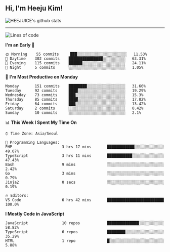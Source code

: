 ## Hi, I'm Heeju Kim!

![HEEJUICE's github stats](https://github-readme-stats.vercel.app/api?username=HEEJUICE&show_icons=true)

---
<!--START_SECTION:waka-->
![Lines of code](https://img.shields.io/badge/From%20Hello%20World%20I%27ve%20Written-21.4%20million%20lines%20of%20code-blue)

**I'm an Early 🐤** 

```text
🌞 Morning    55 commits     ███░░░░░░░░░░░░░░░░░░░░░░   11.53% 
🌆 Daytime    302 commits    ███████████████░░░░░░░░░░   63.31% 
🌃 Evening    115 commits    ██████░░░░░░░░░░░░░░░░░░░   24.11% 
🌙 Night      5 commits      ░░░░░░░░░░░░░░░░░░░░░░░░░   1.05%

```
📅 **I'm Most Productive on Monday** 

```text
Monday       151 commits    ████████░░░░░░░░░░░░░░░░░   31.66% 
Tuesday      92 commits     ████░░░░░░░░░░░░░░░░░░░░░   19.29% 
Wednesday    73 commits     ███░░░░░░░░░░░░░░░░░░░░░░   15.3% 
Thursday     85 commits     ████░░░░░░░░░░░░░░░░░░░░░   17.82% 
Friday       64 commits     ███░░░░░░░░░░░░░░░░░░░░░░   13.42% 
Saturday     2 commits      ░░░░░░░░░░░░░░░░░░░░░░░░░   0.42% 
Sunday       10 commits     ░░░░░░░░░░░░░░░░░░░░░░░░░   2.1%

```


📊 **This Week I Spent My Time On** 

```text
⌚︎ Time Zone: Asia/Seoul

💬 Programming Languages: 
PHP                      3 hrs 17 mins       ████████████░░░░░░░░░░░░░   49.07% 
TypeScript               3 hrs 11 mins       ███████████░░░░░░░░░░░░░░   47.43% 
Bash                     9 mins              ░░░░░░░░░░░░░░░░░░░░░░░░░   2.42% 
Go                       3 mins              ░░░░░░░░░░░░░░░░░░░░░░░░░   0.79% 
Jinja2                   0 secs              ░░░░░░░░░░░░░░░░░░░░░░░░░   0.19%

🔥 Editors: 
VS Code                  6 hrs 42 mins       █████████████████████████   100.0%

```

**I Mostly Code in JavaScript** 

```text
JavaScript               10 repos            ██████████████░░░░░░░░░░░   58.82% 
TypeScript               6 repos             ████████░░░░░░░░░░░░░░░░░   35.29% 
HTML                     1 repo              █░░░░░░░░░░░░░░░░░░░░░░░░   5.88%

```



<!--END_SECTION:waka-->
